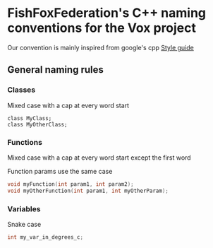# FishFoxFederation's C++ naming conventions for the Vox project

Our convention is mainly inspired from google's cpp [Style guide](https://google.github.io/styleguide/cppguide.html) 

## General naming rules

### Classes

Mixed case with a cap at every word start
```{.cpp}
class MyClass;
class MyOtherClass;
```

### Functions

Mixed case with a cap at every word start except the first word

Function params use the same case
```c++
void myFunction(int param1, int param2);
void myOtherFunction(int param1, int myOtherParam);
```

### Variables

Snake case

```c++
int my_var_in_degrees_c;
```
